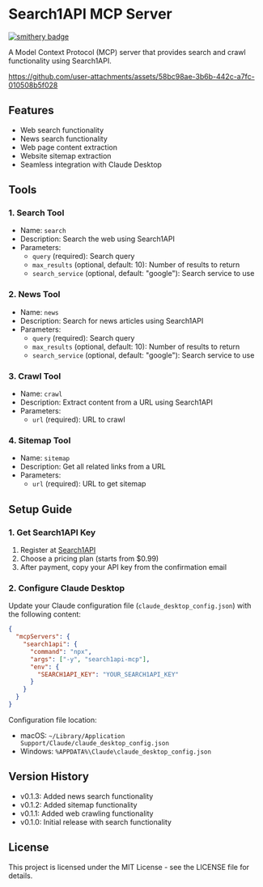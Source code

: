 # Search1API MCP Server

[![smithery badge](https://smithery.ai/badge/search1api-mcp)](https://smithery.ai/server/search1api-mcp)

A Model Context Protocol (MCP) server that provides search and crawl functionality using Search1API.

https://github.com/user-attachments/assets/58bc98ae-3b6b-442c-a7fc-010508b5f028


## Features

- Web search functionality
- News search functionality
- Web page content extraction
- Website sitemap extraction
- Seamless integration with Claude Desktop

## Tools

### 1. Search Tool
- Name: `search`
- Description: Search the web using Search1API
- Parameters:
  * `query` (required): Search query
  * `max_results` (optional, default: 10): Number of results to return
  * `search_service` (optional, default: "google"): Search service to use

### 2. News Tool
- Name: `news`
- Description: Search for news articles using Search1API
- Parameters:
  * `query` (required): Search query
  * `max_results` (optional, default: 10): Number of results to return
  * `search_service` (optional, default: "google"): Search service to use

### 3. Crawl Tool
- Name: `crawl`
- Description: Extract content from a URL using Search1API
- Parameters:
  * `url` (required): URL to crawl

### 4. Sitemap Tool
- Name: `sitemap`
- Description: Get all related links from a URL
- Parameters:
  * `url` (required): URL to get sitemap

## Setup Guide

### 1. Get Search1API Key
1. Register at [Search1API](https://www.search1api.com/)
2. Choose a pricing plan (starts from $0.99)
3. After payment, copy your API key from the confirmation email

### 2. Configure Claude Desktop
Update your Claude configuration file (`claude_desktop_config.json`) with the following content:

```json
{
  "mcpServers": {
    "search1api": {
      "command": "npx",
      "args": ["-y", "search1api-mcp"],
      "env": {
        "SEARCH1API_KEY": "YOUR_SEARCH1API_KEY"
      }
    }
  }
}
```

Configuration file location:
- macOS: `~/Library/Application Support/Claude/claude_desktop_config.json`
- Windows: `%APPDATA%\Claude\claude_desktop_config.json`

## Version History

- v0.1.3: Added news search functionality
- v0.1.2: Added sitemap functionality
- v0.1.1: Added web crawling functionality
- v0.1.0: Initial release with search functionality

## License

This project is licensed under the MIT License - see the LICENSE file for details.
